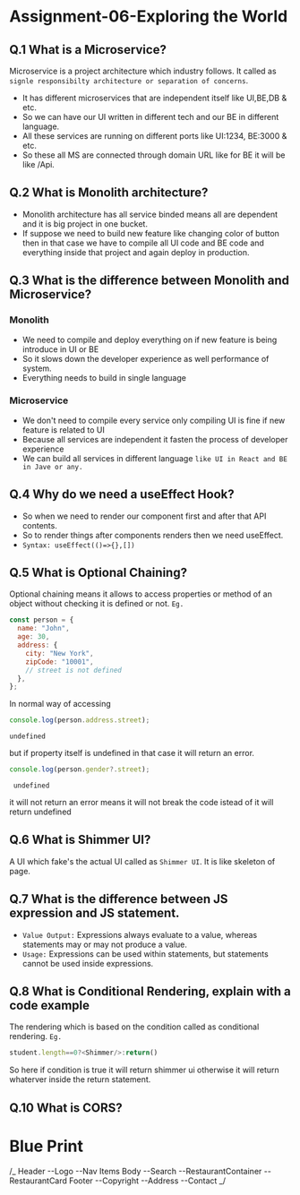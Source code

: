 # Assignment-06-Exploring the World

## Q.1 What is a Microservice?

Microservice is a project architecture which industry follows. It called as `signle responsibilty architecture or separation of concerns`.

- It has different microservices that are independent itself like UI,BE,DB & etc.
- So we can have our UI written in different tech and our BE in different language.
- All these services are running on different ports like UI:1234, BE:3000 & etc.
- So these all MS are connected through domain URL like for BE it will be like /Api.

## Q.2 What is Monolith architecture?

- Monolith architecture has all service binded means all are dependent and it is big project in one bucket.
- If suppose we need to build new feature like changing color of button then in that case we have to compile all UI code and BE code and everything inside that project and again deploy in production.

## Q.3 What is the difference between Monolith and Microservice?

### Monolith

- We need to compile and deploy everything on if new feature is being introduce in UI or BE
- So it slows down the developer experience as well performance of system.
- Everything needs to build in single language

### Microservice

- We don't need to compile every service only compiling UI is fine if new feature is related to UI
- Because all services are independent it fasten the process of developer experience
- We can build all services in different language `like UI in React and BE in Jave or any.`

## Q.4 Why do we need a useEffect Hook?

- So when we need to render our component first and after that API contents.
- So to render things after components renders then we need useEffect.
- `Syntax: useEffect(()=>{},[])`

## Q.5 What is Optional Chaining?

Optional chaining means it allows to access properties or method of an object without checking it is defined or not.
`Eg.`

```javascript
const person = {
  name: "John",
  age: 30,
  address: {
    city: "New York",
    zipCode: "10001",
    // street is not defined
  },
};
```

In normal way of accessing

```javascript
console.log(person.address.street);
```

```output
undefined
```

but if property itself is undefined in that case it will return an error.

```javascript
console.log(person.gender?.street);
```

```output
 undefined
```

it will not return an error means it will not break the code istead of it will return undefined

## Q.6 What is Shimmer UI?

A UI which fake's the actual UI called as `Shimmer UI`. It is like skeleton of page.

## Q.7 What is the difference between JS expression and JS statement.

- `Value Output:` Expressions always evaluate to a value, whereas statements may or may not produce a value.
- `Usage:` Expressions can be used within statements, but statements cannot be used inside expressions.

## Q.8 What is Conditional Rendering, explain with a code example

The rendering which is based on the condition called as conditional rendering.
`Eg.  `

```javascript
student.length==0?<Shimmer/>:return()
```

So here if condition is true it will return shimmer ui otherwise it will return whaterver inside the return statement.

## Q.10 What is CORS?

# Blue Print

/_
Header
--Logo
--Nav Items
Body
--Search
--RestaurantContainer
--RestaurantCard
Footer
--Copyright
--Address
--Contact
_/

